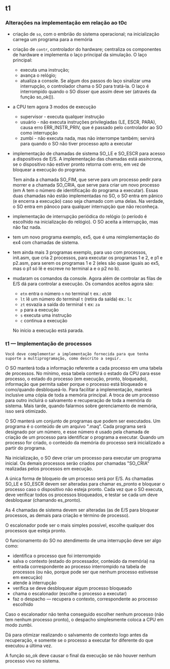 ## t1

### Alterações na implementação em relação ao t0c

- criação de `so`, com o embrião do sistema operacional; na inicialização carrega um programa para a memória
- criação de `contr`, controlador do hardware; centraliza os componentes de hardware
  e implementa o laço principal da simulação.
  O laço principal:
  - executa uma instrução;
  - avança o relógio;
  - atualiza a console.
    Se algum dos passos do laço sinalizar uma interrupção, o controlador chama o SO para tratá-la. O laço é interrompido quando o SO disser que assim deve ser (através da função so_ok()).
- a CPU tem agora 3 modos de execução
  - supervisor - executa qualquer instrução
  - usuário - não executa instruções privilegiadas (LE, ESCR, PARA),
    causa erro ERR_INSTR_PRIV, que é passado pelo controlador ao SO como
    interrupção
  - zumbi - não executa nada, mas não interrompe também; servirá para quando o SO não tiver processo apto a executar
- implementação de chamadas de sistema SO_LE e SO_ESCR para acesso a dispositivos de E/S. A implementação das chamadas está assíncrona, se o dispositivo não estiver pronto retorna com erro, em vez de bloquear a execução do programa.

  Tem ainda a chamada SO_FIM, que serve para um processo pedir para morrer e a chamada SO_CRIA, que serve para criar um novo processo (em A tem o número de identificação do programa a executar). Essas duas chamadas não estão implementadas no SO, o SO entra em pânico (e encerra a execução) caso seja chamado com uma delas. Na verdade, o SO entra em pânoco para qualquer interrupção que não reconheça.

- implementação de interrupção periódica do relógio (o período é escolhido na inicialização do relógio). O SO aceita a interrupção, mas não faz nada.
- tem um novo programa exemplo, ex5, que é uma reimplementação do ex4 com chamadas de sistema.
- tem ainda mais 3 programas exemplo, para uso com processos, init.asm, que cria 2 processos, para executar os programas 1 e 2, e p1 e p2.asm, para serem os programas 1 e 2 (eles são quase iguais ao ex5, mas o p1 só lê e escreve no terminal a e o p2 no b).
- mudaram os comandos da console. Agora além de controlar as filas de E/S dá para controlar a execução. Os comandos aceitos agora são:

  - `etn` entra o número `n` no terminal `t` ex.: `eb30`
  - `lt` lê um número do terminal `t` (retira da saída) ex.: `lc`
  - `zt` esvazia a saída do terminal `t` ex: `za`
  - `p` para a execução
  - `s` executa uma instrução
  - `c` continua a execução

  No início a execução está parada.

### t1 — Implementação de processos

`Você deve complementar a implementação fornecida para que tenha suporte a multiprogramação, como descrito a seguir.`

O SO manterá toda a informação referente a cada processo em uma tabela de processos. No mínimo, essa tabela conterá o estado da CPU para esse processo, o estado do processo (em execução, pronto, bloqueado), informação que permita saber porque o processo está bloqueado e como/quando desbloqueá-lo. Para facilitar a implementação, manterá inclusive uma cópia de toda a memória principal. A troca de um processo para outro incluirá o salvamento e recuperação de toda a memória do sistema. Mais tarde, quando falarmos sobre gerenciamento de memória, isso será otimizado.

O SO manterá um conjunto de programas que podem ser executados. Um programa é o conteúdo de um arquivo ".maq". Cada programa será designado por um número, e esse número é usado pela chamada de criação de um processo para identificar o programa a executar. Quando um processo for criado, o conteúdo da memória do processo será inicializado a partir do programa.

Na inicialização, o SO deve criar um processo para executar um programa inicial. Os demais processos serão criados por chamadas "SO_CRIA" realizadas pelos processos em execução.

A única forma de bloqueio de um processo será por E/S. As chamadas SO_LE e SO_ESCR devem ser alteradas para chamar es_pronto e bloquear o processo caso o dispositivo não esteja pronto. Cada vez que o SO executa, deve verificar todos os processos bloqueados, e testar se cada um deve desbloquear (chamando es_pronto).

As 4 chamadas de sistema devem ser alteradas (as de E/S para bloquear processos, as demais para criação e término de processo).

O escalonador pode ser o mais simples possível, escolhe qualquer dos processos que esteja pronto.

O funcionamento do SO no atendimento de uma interrupção deve ser algo como:

- identifica o processo que foi interrompido
- salva o contexto (estado do processador, conteúdo da memória) na entrada correspondente ao processo interrompido na tabela de processos (ou não, porque pode ser que nenhum processo estivesse em execução)
- atende à interrupção
- verifica se deve desbloquear algum processo bloqueado
- chama o escalonador (escolhe o processo a executar)
- faz o despacho — recupera o contexto, correspondente ao processo escolhido

Caso o escalonador não tenha conseguido escolher nenhum processo (não tem nenhum processo pronto), o despacho simplesmente coloca a CPU em modo zumbi.

Dá para otimizar realizando o salvamento de contexto logo antes da recuperação, e somente se o processo a executar for diferente do que executou a última vez.

A função so_ok deve causar o final da execução se não houver nenhum processo vivo no sistema.
